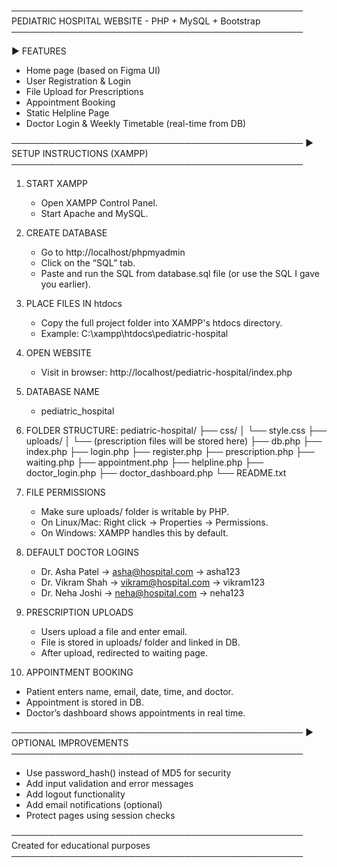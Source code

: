 ───────────────────────────────────────────────
PEDIATRIC HOSPITAL WEBSITE - PHP + MySQL + Bootstrap
───────────────────────────────────────────────

▶ FEATURES
- Home page (based on Figma UI)
- User Registration & Login
- File Upload for Prescriptions
- Appointment Booking
- Static Helpline Page
- Doctor Login & Weekly Timetable (real-time from DB)

───────────────────────────────────────────────
▶ SETUP INSTRUCTIONS (XAMPP)
───────────────────────────────────────────────

1. START XAMPP
   - Open XAMPP Control Panel.
   - Start Apache and MySQL.

2. CREATE DATABASE
   - Go to http://localhost/phpmyadmin
   - Click on the “SQL” tab.
   - Paste and run the SQL from database.sql file (or use the SQL I gave you earlier).

3. PLACE FILES IN htdocs
   - Copy the full project folder into XAMPP's htdocs directory.
   - Example: C:\xampp\htdocs\pediatric-hospital

4. OPEN WEBSITE
   - Visit in browser:
     http://localhost/pediatric-hospital/index.php

5. DATABASE NAME
   - pediatric_hospital

6. FOLDER STRUCTURE:
   pediatric-hospital/
   ├── css/
   │   └── style.css
   ├── uploads/
   │   └── (prescription files will be stored here)
   ├── db.php
   ├── index.php
   ├── login.php
   ├── register.php
   ├── prescription.php
   ├── waiting.php
   ├── appointment.php
   ├── helpline.php
   ├── doctor_login.php
   ├── doctor_dashboard.php
   └── README.txt

7. FILE PERMISSIONS
   - Make sure uploads/ folder is writable by PHP.
   - On Linux/Mac: Right click → Properties → Permissions.
   - On Windows: XAMPP handles this by default.

8. DEFAULT DOCTOR LOGINS
   - Dr. Asha Patel → asha@hospital.com → asha123
   - Dr. Vikram Shah → vikram@hospital.com → vikram123
   - Dr. Neha Joshi → neha@hospital.com → neha123

9. PRESCRIPTION UPLOADS
   - Users upload a file and enter email.
   - File is stored in uploads/ folder and linked in DB.
   - After upload, redirected to waiting page.

10. APPOINTMENT BOOKING
   - Patient enters name, email, date, time, and doctor.
   - Appointment is stored in DB.
   - Doctor’s dashboard shows appointments in real time.

───────────────────────────────────────────────
▶ OPTIONAL IMPROVEMENTS
───────────────────────────────────────────────
- Use password_hash() instead of MD5 for security
- Add input validation and error messages
- Add logout functionality
- Add email notifications (optional)
- Protect pages using session checks

───────────────────────────────────────────────
Created for educational purposes
───────────────────────────────────────────────
